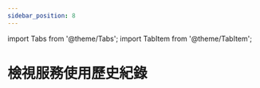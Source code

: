 ```yaml
---
sidebar_position: 8
---
```


import Tabs from '@theme/Tabs';
import TabItem from '@theme/TabItem';

# 檢視服務使用歷史紀錄

